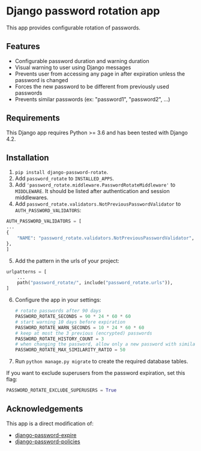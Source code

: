 # Django password rotation app
This app provides configurable rotation of passwords.

## Features
 * Configurable password duration and warning duration
 * Visual warning to user using Django messages
 * Prevents user from accessing any page in after expiration unless the password is changed
 * Forces the new password to be different from previously used passwords
 * Prevents similar passwords (ex: "password1", "password2", ...)

## Requirements
This Django app requires Python >= 3.6 and has been tested with Django 4.2.

## Installation
 1. `pip install django-password-rotate`.
 2. Add `password_rotate` to `INSTALLED_APPS`.
 3. Add `'password_rotate.middleware.PasswordRotateMiddleware'` to `MIDDLEWARE`.
    It should be listed after authentication and session middlewares.
 4. Add `password_rotate.validators.NotPreviousPasswordValidator` to `AUTH_PASSWORD_VALIDATORS`:
 ```python
 AUTH_PASSWORD_VALIDATORS = [
 ...
 {
     "NAME": "password_rotate.validators.NotPreviousPasswordValidator",
 },
 ]
 ```
 5. Add the pattern in the urls of your project:
 ```python
 urlpatterns = [
     ...
     path("password_rotate/", include("password_rotate.urls")),
 ]
 ```
 6. Configure the app in your settings:
    ```python
    # rotate passwords after 90 days
    PASSWORD_ROTATE_SECONDS = 90 * 24 * 60 * 60
    # start warning 10 days before expiration
    PASSWORD_ROTATE_WARN_SECONDS = 10 * 24 * 60 * 60
    # keep at most the 3 previous (encrypted) passwords
    PASSWORD_ROTATE_HISTORY_COUNT = 3
    # when changing the password, allow only a new password with similarity ratio greater than 50
    PASSWORD_ROTATE_MAX_SIMILARITY_RATIO = 50
    ```
 7. Run `python manage.py migrate` to create the required database tables.

If you want to exclude superusers from the password expiration, set this flag:
```python
PASSWORD_ROTATE_EXCLUDE_SUPERUSERS = True
```

## Acknowledgements
This app is a direct modification of:
- [django-password-expire](https://github.com/cash/django-password-expire)
- [django-password-policies](https://github.com/tarak/django-password-policies)
